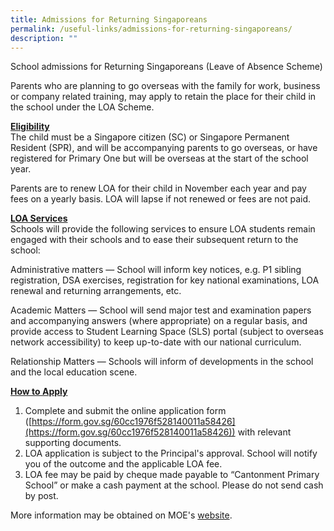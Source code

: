 ```yaml
---
title: Admissions for Returning Singaporeans
permalink: /useful-links/admissions-for-returning-singaporeans/
description: ""
---
```

School admissions for Returning Singaporeans (Leave of Absence Scheme)

Parents who are planning to go overseas with the family for work, business or company related training, may apply to retain the place for their child in the school under the LOA Scheme.

<u><strong> Eligibility </strong></u><br>
The child must be a Singapore citizen (SC) or Singapore Permanent Resident (SPR), and will be accompanying parents to go overseas, or have registered for Primary One but will be overseas at the start of the school year.

Parents are to renew LOA for their child in November each year and pay fees on a yearly basis. LOA will lapse if not renewed or fees are not paid.

<u><strong> LOA Services </strong></u><br>
Schools will provide the following services to ensure LOA students remain engaged with their schools and to ease their subsequent return to the school:

Administrative matters — School will inform key notices, e.g. P1 sibling registration, DSA exercises, registration for key national examinations, LOA renewal and returning arrangements, etc.

Academic Matters — School will send major test and examination papers and accompanying answers (where appropriate) on a regular basis, and provide access to Student Learning Space (SLS) portal (subject to overseas network accessibility) to keep up-to-date with our national curriculum.

Relationship Matters — Schools will inform of developments in the school and the local education scene.

<u><strong> How to Apply </strong></u><br>
1. Complete and submit the online application form ([https://form.gov.sg/60cc1976f528140011a58426](https://form.gov.sg/60cc1976f528140011a58426)) with relevant supporting documents.  
2. LOA application is subject to the Principal's approval. School will notify you of the outcome and the applicable LOA fee.  
3. LOA fee may be paid by cheque made payable to “Cantonment Primary School” or make a cash payment at the school. Please do not send cash by post.

More information may be obtained on MOE's [website](https://www.moe.gov.sg/returning-singaporeans).